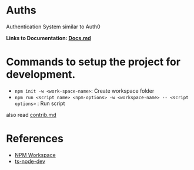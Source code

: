 # Auths

Authentication System similar to Auth0

**Links to Documentation: [Docs.md](/backend/Readme.md)**

# Commands to setup the project for development.

- `npm init -w <work-space-name>`: Create workspace folder
- `npm run <script name> <npm-options> -w <workspace-name> -- <script options>` : Run script

also read [contrib.md](/backend/contrib.md)

# References

- [NPM Workspace](https://docs.npmjs.com/cli/v7/using-npm/workspaces)
- [ts-node-dev](https://www.npmjs.com/package/ts-node-dev)
